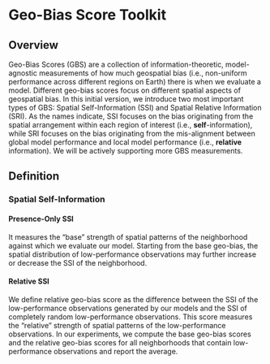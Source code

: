 # Geo-Bias Score Toolkit

## Overview
Geo-Bias Scores (GBS) are a collection of information-theoretic, model-agnostic measurements of how much geospatial bias (i.e., non-uniform performance across different regions on Earth) there is when we evaluate a model. Different geo-bias scores focus on different spatial aspects of geospatial bias. In this initial version, we introduce two most important types of GBS: Spatial Self-Information (SSI) and Spatial Relative Information (SRI). As the names indicate, SSI focuses on the bias originating from the spatial arrangement within each region of interest (i.e., **self**-information), while SRI focuses on the bias originating from the mis-alignment between global model performance and local model performance (i.e., **relative** information). We will be actively supporting more GBS measurements.

## Definition
### Spatial Self-Information
#### Presence-Only SSI
It measures the “base” strength of spatial patterns of the neighborhood against which we evaluate our model. Starting from the base geo-bias, the spatial distribution of low-performance observations may further increase or decrease the SSI of the neighborhood. 
#### Relative SSI
We define relative geo-bias score as the difference between the SSI of the low-performance observations generated by our models and the SSI of completely random low-performance observations. This score measures the “relative” strength of spatial patterns of the low-performance observations. In our experiments, we compute the base geo-bias scores and the relative geo-bias scores for all neighborhoods that contain low-performance observations and report the average.
